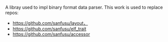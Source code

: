A libray used to impl binary format data parser.
This work is used to replace repos:
+ https://github.com/sanfusu/layout，
+ https://github.com/sanfusu/elf_trait
+ https://github.com/sanfusu/accessor